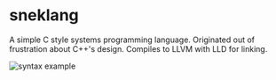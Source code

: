 # sneklang
A simple C style systems programming language.
Originated out of frustration about C++'s design.
Compiles to LLVM with LLD for linking.

![syntax example](https://imgur.com/a/JNeObTA?raw=true)